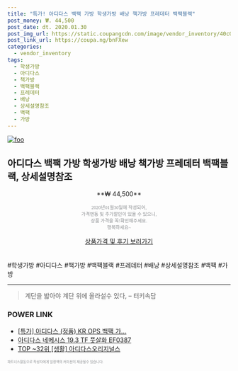 ```yaml
--- 
title: "특가! 아디다스 백팩 가방 학생가방 배낭 책가방 프레데터 백팩블랙" 
post_money: ₩. 44,500 
post_date: dt. 2020.01.30 
post_img_url: https://static.coupangcdn.com/image/vendor_inventory/40c0/03241bbcbfa9b78d7ce782ae5e315dbb45eb7dc103189ba467e9dad473d5.jpg 
post_link_url: https://coupa.ng/bnFXew 
categories: 
  - vendor_inventory 
tags: 
  - 학생가방 
  - 아디다스 
  - 책가방 
  - 백팩블랙 
  - 프레데터 
  - 배낭 
  - 상세설명참조 
  - 백팩 
  - 가방 
--- 
```

[![foo](https://static.coupangcdn.com/image/vendor_inventory/40c0/03241bbcbfa9b78d7ce782ae5e315dbb45eb7dc103189ba467e9dad473d5.jpg)](https://coupa.ng/bnFXew) 

## 아디다스 백팩 가방 학생가방 배낭 책가방 프레데터 백팩블랙, 상세설명참조 
<p style="text-align: center;">**₩ 44,500**</p> 
<p style="text-align: center;"><span style="color: #898c8f; font-family: Georgia,Times,serif; font-size: 0.75em;">2020년01월30일에 작성되어, <br>가격변동 및 추가할인이 있을 수 있으니,<br> 상품 가격을 꼭!확인해주세요.<br>행복하세요~</span> 
</p>	 
<div markdown="0" style="text-align: center;"><a href="https://coupa.ng/bnFXew" class="btn btn--success">상품가격 및 후기 보러가기</a></div> 
<br><br> 
  #학생가방 #아디다스 #책가방 #백팩블랙 #프레데터 #배낭 #상세설명참조 #백팩 #가방 
<hr> 

> 계단을 밟아야 계단 위에 올라설수 있다, – 터키속담 


### POWER LINK

* <a href="https://blog.naver.com/sakai111/221790629841" target="_blank">[특가] 아디다스 (정품) KR OPS 백팩 가...</a>
* <a href="https://blog.naver.com/santokki14/221781633691" target="_blank">아디다스 네메시스 19.3 TF 풋살화 EF0387</a>
* <a href="https://blog.naver.com/fasyy4321/221778124179" target="_blank"> TOP ~32위 [생활] 아디다스오리지널스</a>

<span style="color: #898c8f; font-family: Georgia,Times,serif; font-size: 0.55em;">파트너스활동으로 작성자에게 일정액의 커미션이 제공될수 있습니다.</span> 
